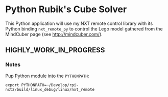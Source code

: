 # Python Rubik's Cube Solver

This Python application will use my NXT remote control library with its Python binding `nxt_remote_py` to control the
Lego model gathered from the MindCuber page (see http://mindcuber.com/).

## HIGHLY_WORK_IN_PROGRESS

### Notes

Pup Python module into the `PYTHONPATH`:

````
export PYTHONPATH=~/Develop/rpi-nxt2/build/linux_debug/linux/nxt_remote
````


